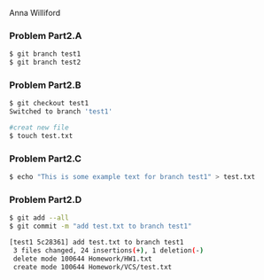 Anna Williford


### Problem Part2.A
```bash
$ git branch test1
$ git branch test2
```

### Problem Part2.B
```bash
$ git checkout test1
Switched to branch 'test1'

#creat new file
$ touch test.txt
```

### Problem Part2.C
```bash
$ echo "This is some example text for branch test1" > test.txt
```

### Problem Part2.D
```bash
$ git add --all
$ git commit -m "add test.txt to branch test1"

[test1 5c28361] add test.txt to branch test1
 3 files changed, 24 insertions(+), 1 deletion(-)
 delete mode 100644 Homework/HW1.txt
 create mode 100644 Homework/VCS/test.txt
```